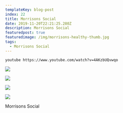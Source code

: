 ```yaml
---
templateKey: blog-post
index: 22
title: Morrisons Social
date: 2019-11-20T22:21:25.280Z
description: Morrisons Social
featuredpost: true
featuredimage: /img/morrisons-healthy-thumb.jpg
tags:
  - Morrisons Social
---
```

`youtube https://www.youtube.com/watch?v=4AKzbUQvwqo`

![](/img/screen-shot-2018-01-22-at-15.03.35_861.png)

![](/img/screen-shot-2018-01-22-at-15.03.46_865.png)

![](/img/screen-shot-2018-01-22-at-15.04.00_866.png)

![](/img/screen-shot-2018-01-22-at-15.03.21_865.png)

Morrisons Social
